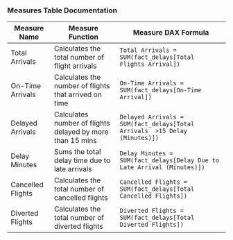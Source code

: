 ###  **Measures Table Documentation**

| **Measure Name**       | **Measure Function**                                       | **Measure DAX Formula**                                                  |
|------------------------|-------------------------------------------------------------|--------------------------------------------------------------------------|
| Total Arrivals         | Calculates the total number of flight arrivals             | `Total Arrivals = SUM(fact_delays[Total Flights Arrival])`              |
| On-Time Arrivals       | Calculates the number of flights that arrived on time      | `On-Time Arrivals = SUM(fact_delays[On-Time Arrival])`                  |
| Delayed Arrivals       | Calculates number of flights delayed by more than 15 mins  | `Delayed Arrivals = SUM(fact_delays[Total Arrivals  >15 Delay (Minutes)])` |
| Delay Minutes          | Sums the total delay time due to late arrivals             | `Delay Minutes = SUM(fact_delays[Delay Due to Late Arrival (Minutes)])` |
| Cancelled Flights      | Calculates the total number of cancelled flights           | `Cancelled Flights = SUM(fact_delays[Total Cancelled Flights])`         |
| Diverted Flights       | Calculates the total number of diverted flights            | `Diverted Flights = SUM(fact_delays[Total Diverted Flights])`           |


